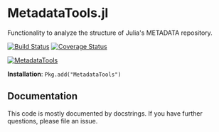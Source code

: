MetadataTools.jl
================

Functionality to analyze the structure of Julia's METADATA repository.

[![Build Status](https://travis-ci.org/JuliaPackaging/MetadataTools.jl.svg?branch=master)](https://travis-ci.org/JuliaPackaging/MetadataTools.jl)
[![Coverage Status](https://coveralls.io/repos/JuliaPackaging/MetadataTools.jl/badge.svg?branch=master)](https://coveralls.io/r/JuliaPackaging/MetadataTools.jl?branch=master)

[![MetadataTools](http://pkg.julialang.org/badges/MetadataTools_0.6.svg)](http://pkg.julialang.org/?pkg=MetadataTools)

**Installation**: `Pkg.add("MetadataTools")`

## Documentation

This code is mostly documented by docstrings.
If you have further questions, please file an issue.
